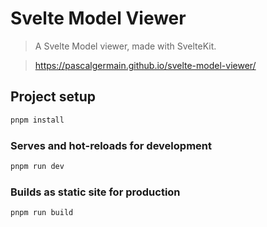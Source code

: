 # Svelte Model Viewer

> A Svelte Model viewer, made with SvelteKit.

> https://pascalgermain.github.io/svelte-model-viewer/

## Project setup

```bash
pnpm install
```

### Serves and hot-reloads for development

```bash
pnpm run dev
```

### Builds as static site for production

```bash
pnpm run build
```
